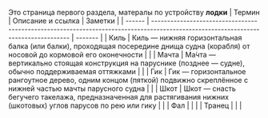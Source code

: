 Это страница первого раздела, матералы по устройству **лодки**
| Термин | Описание и ссылка                                                                                                                  | Заметки |
| ------ | ---------------------------------------------------------------------------------------------------------------------------------- | ------- |
| Киль   | Киль — нижняя горизонтальная балка (или балки), проходящая посередине днища судна (корабля) от носовой до кормовой его оконечности |         |
| Мачта  | Ма́чта — вертикально стоящая конструкция на паруснике (позднее — судне), обычно поддерживаемая оттяжками                           |         |
| Гик    | Гик — горизонтальное рангоутное дерево, одним концом (пяткой) подвижно скреплённое с нижней частью мачты парусного судна           |         |
| Шкот   | Шкот — снасть бегучего такелажа, предназначенная для растягивания нижних (шкотовых) углов парусов по рею или гику                  |         |
| Фал    |                                                                                                                                    |         |
| Транец |                                                                                                                                    |         |

